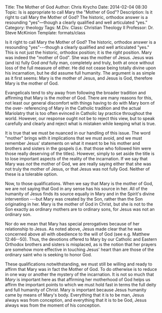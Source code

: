 Title: The Mother of God
Author: Chris Krycho
Date: 2014-02-04 08:30
Topic: Is is appropriate to call Mary the "Mother of God"?
Description: Is it right to call Mary the Mother of God? The historic, orthodox answer is a resounding &ldquo;yes&rdquo;&mdash;though a clearly qualified and well articulated &ldquo;yes.&rdquo;
Category: theology
Tags: M.&hairsp;Div.
Class: Christian Theology II
Professor: Dr. Steve McKinion
Template: formats/class

Is it right to call Mary the Mother of God? The historic, orthodox answer is a
resounding "yes"---though a clearly qualified and well articulated "yes." This
is not just the historic, orthodox position; it is the *right* position. Mary
was indeed the "mother of God". She was the mother of Jesus. Jesus was (and is)
fully God *and* fully man, completely and truly, both at once without loss of
the full measure of either. He did not cease being totally divine upon his
incarnation, but he did assume full humanity. The argument is as simple as it
first seems: Mary is the mother of Jesus, and Jesus is God, therefore Mary is
the mother of God.

Evangelicals tend to shy away from following the broader tradition and affirming
that Mary is the mother of God. There are many reasons for this, not least our
general discomfort with things having to do with Mary born of the over-
referencing of Mary in the Catholic tradition and the actual Mariolatry that is
too often evinced in Catholic lay practice throughout the world. However, our
response ought not be to reject this view, but to speak carefully and clearly
and reject what is mistaken while keeping what is true.

It is true that we must be nuanced in our handling of this issue. The word
"mother" brings with it implications that we must avoid, and we must remember
Jesus' statements on what it meant to be his mother and brothers and sisters in
the gospels (i.e. that those who followed him were those really deserving of the
titles). However, simply to set aside the title is to lose important aspects of
the reality of the incarnation. If we say that Mary was *not* the mother of God,
we are really saying either that she was not truly the mother of Jesus, or that
Jesus was not fully God. Neither of these is a tolerable option.

Now, to those qualifications. When we say that Mary is the mother of God, we are
not saying that God in any sense has his source in her. All of the humanity of
Jesus finds its source equally in Mary and in the Spirit's divine intervention
---but Mary was created by the Son, rather than the Son originating in her. Mary
is the mother of God in Christ, but she is not to the Son exactly as ordinary
mothers are to ordinary sons, for Jesus was not an ordinary son.

Nor do we mean that Mary has special prerogatives because of her relationship to
Jesus. As noted above, Jesus made clear that he was concerned above all with
obedience to the will of God (see e.g. Matthew 12:46--50). Thus, the devotions
offered to Mary by our Catholic and Eastern Orthodox brothers and sisters is
misplaced, as is the notion that her prayers are somehow more effective in
touching Jesus' heart than are those of the ordinary saint who is seeking to
honor God.

These qualifications notwithstanding, we must still be willing and ready to
affirm that Mary was in fact the Mother of God. To do otherwise is to reduce in
one way or another the mystery of the incarnation. It is not so much that *Mary*
is important here as that affirming her motherhood of God helps us affirm the
important points to which we must hold fast in terms the full deity and full
humanity of *Christ*. Mary is important because Jesus humanity came by means of
Mary's body. Everything that it is to be man, Jesus always was from conception,
and everything that it is to be God, Jesus always was from the moment of his
conception.